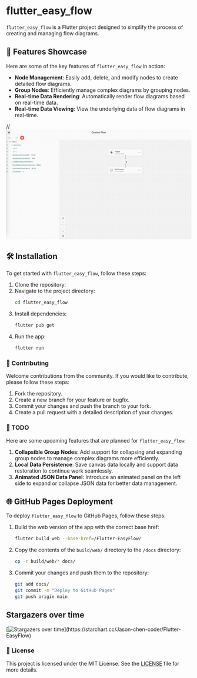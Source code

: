 # flutter_easy_flow

`flutter_easy_flow` is a Flutter project designed to simplify the process of creating and managing flow diagrams. 

## 🚀 Features Showcase

Here are some of the key features of `flutter_easy_flow` in action:

- **Node Management**: Easily add, delete, and modify nodes to create detailed flow diagrams.
- **Group Nodes**: Efficiently manage complex diagrams by grouping nodes.
- **Real-time Data Rendering**: Automatically render flow diagrams based on real-time data.
- **Real-time Data Viewing**: View the underlying data of flow diagrams in real-time.

// ![Screen Recording](screen_recording.gif)

## 🛠️ Installation

To get started with `flutter_easy_flow`, follow these steps:

1. Clone the repository:
2. Navigate to the project directory:
    ```bash
    cd flutter_easy_flow
    ```
3. Install dependencies:
    ```bash
    flutter pub get
    ```
4. Run the app:
    ```bash
    flutter run
    ```

### 🤝 Contributing

Welcome contributions from the community. If you would like to contribute, please follow these steps:

1. Fork the repository.
2. Create a new branch for your feature or bugfix.
3. Commit your changes and push the branch to your fork.
4. Create a pull request with a detailed description of your changes.

### 📝 TODO

Here are some upcoming features that are planned for `flutter_easy_flow`:

1. **Collapsible Group Nodes**: Add support for collapsing and expanding group nodes to manage complex diagrams more efficiently.
2. **Local Data Persistence**: Save canvas data locally and support data restoration to continue work seamlessly.
3. **Animated JSON Data Panel**: Introduce an animated panel on the left side to expand or collapse JSON data for better data management.

## 🌐 GitHub Pages Deployment

To deploy `flutter_easy_flow` to GitHub Pages, follow these steps:

1. Build the web version of the app with the correct base href:
    ```bash
    flutter build web --base-href=/Flutter-EasyFlow/
    ```
2. Copy the contents of the `build/web/` directory to the `/docs` directory:
    ```bash
    cp -r build/web/* docs/
    ```
3. Commit your changes and push them to the repository:
    ```bash
    git add docs/
    git commit -m "Deploy to GitHub Pages"
    git push origin main
    ```
    
## Stargazers over time
[![Stargazers over time](https://starchart.cc/Jason-chen-coder/Flutter-EasyFlow.svg?)](https://starchart.cc/Jason-chen-coder/Flutter-EasyFlow)

### 📄 License

This project is licensed under the MIT License. See the [LICENSE](LICENSE) file for more details.

